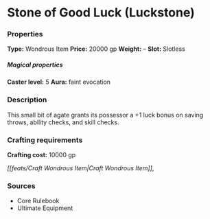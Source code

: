 ﻿---
Title: "Stone of Good Luck (Luckstone)"
Type: "Wondrous Item"
Price: "20000 gp"
Weight: "–"
Slot: "Slotless"
Caster level: "5"
Aura: "faint evocation"
Description: |
  "This small bit of agate grants its possessor a +1 luck bonus on saving throws, ability checks, and skill checks."
Crafting cost: "10000 gp"
Sources: "['Core Rulebook', 'Ultimate Equipment']"
---

# Stone of Good Luck (Luckstone)

### Properties

**Type:** Wondrous Item **Price:** 20000 gp **Weight:** – **Slot:** Slotless

##### Magical properties

**Caster level:** 5 **Aura:** faint evocation

### Description

This small bit of agate grants its possessor a +1 luck bonus on saving throws, ability checks, and skill checks.

### Crafting requirements

**Crafting cost:** 10000 gp

_[[feats/Craft Wondrous Item|Craft Wondrous Item]]_,

### Sources

* Core Rulebook
* Ultimate Equipment